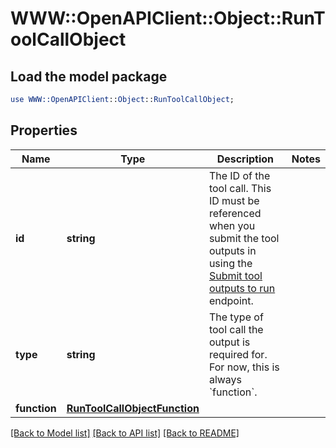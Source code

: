 # WWW::OpenAPIClient::Object::RunToolCallObject

## Load the model package
```perl
use WWW::OpenAPIClient::Object::RunToolCallObject;
```

## Properties
Name | Type | Description | Notes
------------ | ------------- | ------------- | -------------
**id** | **string** | The ID of the tool call. This ID must be referenced when you submit the tool outputs in using the [Submit tool outputs to run](/docs/api-reference/runs/submitToolOutputs) endpoint. | 
**type** | **string** | The type of tool call the output is required for. For now, this is always &#x60;function&#x60;. | 
**function** | [**RunToolCallObjectFunction**](RunToolCallObjectFunction.md) |  | 

[[Back to Model list]](../README.md#documentation-for-models) [[Back to API list]](../README.md#documentation-for-api-endpoints) [[Back to README]](../README.md)


